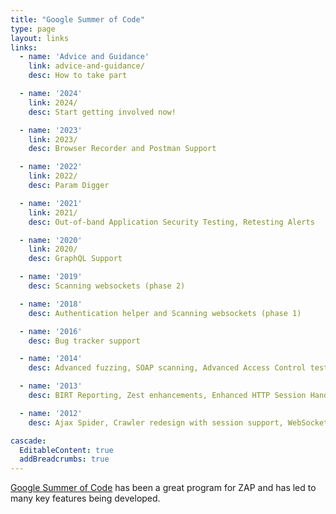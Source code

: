 ```yaml
---
title: "Google Summer of Code"
type: page
layout: links
links:
  - name: 'Advice and Guidance'
    link: advice-and-guidance/
    desc: How to take part

  - name: '2024'
    link: 2024/
    desc: Start getting involved now!

  - name: '2023'
    link: 2023/
    desc: Browser Recorder and Postman Support

  - name: '2022'
    link: 2022/
    desc: Param Digger

  - name: '2021'
    link: 2021/
    desc: Out-of-band Application Security Testing, Retesting Alerts

  - name: '2020'
    link: 2020/
    desc: GraphQL Support 

  - name: '2019'
    desc: Scanning websockets (phase 2) 

  - name: '2018'
    desc: Authentication helper and Scanning websockets (phase 1) 

  - name: '2016'
    desc: Bug tracker support 

  - name: '2014'
    desc: Advanced fuzzing, SOAP scanning, Advanced Access Control testing

  - name: '2013'
    desc: BIRT Reporting, Zest enhancements, Enhanced HTTP Session Handling, SAML 2.0 support

  - name: '2012'
    desc: Ajax Spider, Crawler redesign with session support, WebSocket testing

cascade:
  EditableContent: true
  addBreadcrumbs: true
---
```


[Google Summer of Code](http://g.co/gsoc) has been a great program for ZAP and has led to many key features being developed.

